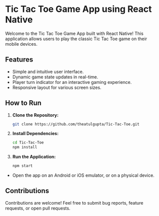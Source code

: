 # Tic Tac Toe Game App using React Native

Welcome to the Tic Tac Toe Game App built with React Native! This application allows users to play the classic Tic Tac Toe game on their mobile devices.

## Features

- Simple and intuitive user interface.
- Dynamic game state updates in real-time.
- Player turn indicator for an interactive gaming experience.
- Responsive layout for various screen sizes.

## How to Run

1. **Clone the Repository:**
   ```bash
   git clone https://github.com/theatulgupta/Tic-Tac-Toe.git

2. **Install Dependencies:**
   ```bash
   cd Tic-Tac-Toe
   npm install

3. **Run the Application:**
   ```bash
   npm start

- Open the app on an Android or iOS emulator, or on a physical device.

## Contributions

   Contributions are welcome! Feel free to submit bug reports, feature requests, or open pull requests.
